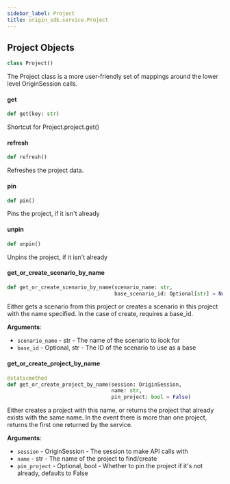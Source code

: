 ```yaml
---
sidebar_label: Project
title: origin_sdk.service.Project
---
```


## Project Objects

```python
class Project()
```

The Project class is a more user-friendly set of mappings around the
lower level OriginSession calls.

#### get

```python
def get(key: str)
```

Shortcut for Project.project.get()

#### refresh

```python
def refresh()
```

Refreshes the project data.

#### pin

```python
def pin()
```

Pins the project, if it isn&#x27;t already

#### unpin

```python
def unpin()
```

Unpins the project, if it isn&#x27;t already

#### get\_or\_create\_scenario\_by\_name

```python
def get_or_create_scenario_by_name(scenario_name: str,
                                   base_scenario_id: Optional[str] = None)
```

Either gets a scenario from this project or creates a scenario in
this project with the name specified. In the case of create, requires a
base_id.

**Arguments**:

- `scenario_name` - str - The name of the scenario to look for
- `base_id` - Optional, str - The ID of the scenario to use as a base

#### get\_or\_create\_project\_by\_name

```python
@staticmethod
def get_or_create_project_by_name(session: OriginSession,
                                  name: str,
                                  pin_project: bool = False)
```

Either creates a project with this name, or returns the project that
already exists with the same name. In the event there is more than one
project, returns the first one returned by the service.

**Arguments**:

- `session` - OriginSession - The session to make API calls with
- `name` - str - The name of the project to find/create
- `pin_project` - Optional, bool - Whether to pin the project if it&#x27;s not
  already, defaults to False

